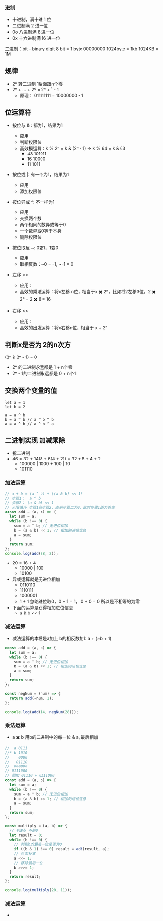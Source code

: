 ### 进制

- 十进制，满十进 1 位
- 二进制满 2 进一位
- 0o 八进制满 8 进一位
- 0x 十六进制满 16 进一位

二进制：bit - binary digit
8 bit = 1 byte 00000000
1024byte = 1kb
1024KB = 1M

## 规律

- 2ⁿ 转二进制 1后面跟n个零
- 2ⁿ + ... + 2º = 2ⁿ + ¹ - 1
  - 原理： 011111111 = 10000000 - 1

## 位运算符

- 按位与 & : 都为1，结果为1
  - 应用
  - 判断权限位
  - 高效模运算：k % 2ⁿ = k & (2ⁿ - 1) -> k % 64 = k & 63
    - 43 101011
    - 16 10000
    - 11 1011
- 按位或 |: 有一个为1，结果为1
  - 应用
  - 添加权限位
- 按位异或 ^: 不一样为1
  - 应用
  - 交换两个数
  - 两个相同的数异或等于0
  - 一个数异或0等于本身
  - 删除权限位
- 按位取反 ~: 0变1，1变0
  - 应用
  - 取相反数：~0 = -1, ~-1 = 0
- 左移 <<

  - 应用：
  - 高效的乘法运算：将x左移 n位，相当于x ✖️ 2ⁿ，比如将2左移3位，2 ✖️ 2³ = 2 ✖️ 8 = 16

- 右移 >>
  - 应用：
  - 高效的出发运算：将x右移n位，相当于 x ÷ 2ⁿ

## 判断x是否为 2的n次方

(2ⁿ & 2ⁿ - 1) = 0

- 2ⁿ 的二进制永远都是 1 + n个零
- 2ⁿ - 1的二进制永远都是 0 + n个1

## 交换两个变量的值

```
let a = 1
let b = 2

a = a ^ b
b = a ^ b // a ^ b ^ b
a = a ^ b // a ^ b ^ a

```

## 二进制实现 加减乘除

- 拆二进制
- 46 = 32 + 14(8 + 6(4 + 2)) = 32 + 8 + 4 + 2
  - 100000 | 1000 + 100 | 10
  - 101110

### 加法运算

```javascript
// a + b = (a ^ b) + ((a & b) << 1)
// 步骤1：  a ^ b
// 步骤2： (a & b) << 1
// 无限循环 步骤1和步骤2，直到步骤二为0，此时步骤1即为答案
const add = (a, b) => {
  let sum = a;
  while (b !== 0) {
    sum = a ^ b; // 无进位相加
    b = (a & b) << 1; // 相加的进位信息
    a = sum;
  }
  return sum;
};
console.log(add(28, 2));
```

- 20 = 16 + 4
  - 10000 | 100
  - 10100
- 异或运算就是无进位相加
  - 0110110
  - 1110111
  - 1000001
  - 1 + 1 忽略进位取0，0 + 1 = 1， 0 + 0 = 0 所以是不相等的为零
- 下面的运算是获得相加进位信息
  - a & b << 1

### 减法运算

- 减法运算的本质是a加上 b的相反数加1: a + (~b + 1)

```javascript
const add = (a, b) => {
  let sum = a;
  while (b !== 0) {
    sum = a ^ b; // 无进位相加
    b = (a & b) << 1; // 相加的进位信息
    a = sum;
  }
  return sum;
};

const negNum = (num) => {
  return add(~num, 1);
};

console.log(add(14, negNum(28)));
```

### 乘法运算

- a ✖️ b 用b的二进制中的每一位 & a, 最后相加

```javascript
//  a 0111
//* b 1010
//    0000
//   01110
//  000000
// 0111000
// 相加 01110 + 0111000
const add = (a, b) => {
  let sum = a;
  while (b !== 0) {
    sum = a ^ b; // 无进位相加
    b = (a & b) << 1; // 相加的进位信息
    a = sum;
  }
  return sum;
};

const multiply = (a, b) => {
  // 判断b 不是0
  let result = 0;
  while (b !== 0) {
    // 判断b的最后一位是否为0
    if ((b & 1) !== 0) result = add(result, a);
    // 后面补零
    a <<= 1;
    // 移除最后一位
    b >>>= 1;
  }
  return result;
};

console.log(multiply(20, 11));
```

### 减法运算

-
